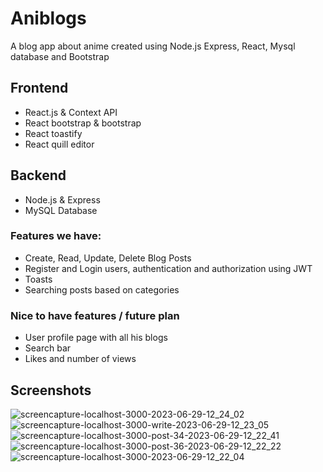 # Aniblogs
A blog app about anime created using Node.js Express, React, Mysql database and Bootstrap

## Frontend
- React.js & Context API
- React bootstrap & bootstrap
- React toastify
- React quill editor

## Backend
- Node.js & Express
- MySQL Database

### Features we have:
- Create, Read, Update, Delete Blog Posts
- Register and Login users, authentication and authorization using JWT
- Toasts
- Searching posts based on categories

### Nice to have features / future plan
- User profile page with all his blogs
- Search bar
- Likes and number of views

## Screenshots
![screencapture-localhost-3000-2023-06-29-12_24_02](https://github.com/Reetam101/Aniblogs/assets/59496980/95c62016-2b13-4d96-b4b6-573bfbb44a1f)
![screencapture-localhost-3000-write-2023-06-29-12_23_05](https://github.com/Reetam101/Aniblogs/assets/59496980/018f5963-fb14-4142-80e8-29708219d848)
![screencapture-localhost-3000-post-34-2023-06-29-12_22_41](https://github.com/Reetam101/Aniblogs/assets/59496980/cb53bfa4-eb9d-48cd-bb3e-e8d70cf31214)
![screencapture-localhost-3000-post-36-2023-06-29-12_22_22](https://github.com/Reetam101/Aniblogs/assets/59496980/815ecf62-9db2-467d-b0fd-d0c9088bd928)
![screencapture-localhost-3000-2023-06-29-12_22_04](https://github.com/Reetam101/Aniblogs/assets/59496980/d91678e3-6e0d-4166-b50f-bd0562e5be32)
